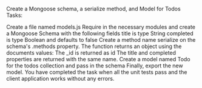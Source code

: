 Create a Mongoose schema, a serialize method, and Model for Todos Tasks:

Create a file named models.js
Require in the necessary modules and create a Mongoose Schema with the following fields
title is type String
completed is type Boolean and defaults to false
Create a method name serialize on the schema's .methods property. The function returns an object using the documents values:
The _id is returned as id
The title and completed properties are returned with the same name.
Create a model named Todo for the todos collection and pass in the schema
Finally, export the new model.
You have completed the task when all the unit tests pass and the client application works without any errors.
